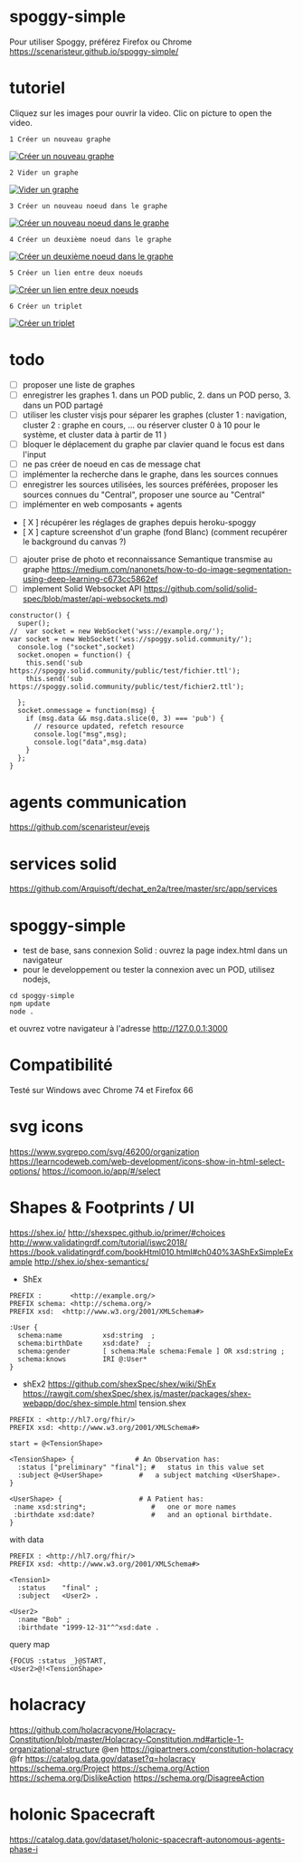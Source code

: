 # spoggy-simple
Pour utiliser Spoggy, préférez Firefox ou Chrome https://scenaristeur.github.io/spoggy-simple/

# tutoriel
Cliquez sur les images pour ouvrir la video. Clic on picture to open the video.

    1 Créer un nouveau graphe
   [![Créer un nouveau graphe](https://img.youtube.com/vi/bkedKb34USI/0.jpg)](https://www.youtube.com/watch?v=bkedKb34USI)

    2 Vider un graphe
   [![Vider un graphe](https://img.youtube.com/vi/YqatYoxz5VU/0.jpg)](https://www.youtube.com/watch?v=YqatYoxz5VU)

    3 Créer un nouveau noeud dans le graphe
   [![Créer un nouveau noeud dans le graphe](https://img.youtube.com/vi/XkI6cJPUTuk/0.jpg)](https://www.youtube.com/watch?v=XkI6cJPUTuk)

    4 Créer un deuxième noeud dans le graphe
   [![Créer un deuxième noeud dans le graphe](https://img.youtube.com/vi/AmDwlkLk7f8/0.jpg)](https://www.youtube.com/watch?v=AmDwlkLk7f8)

    5 Créer un lien entre deux noeuds
   [![Créer un lien entre deux noeuds](https://img.youtube.com/vi/ND8fK2liSdE/0.jpg)](https://www.youtube.com/watch?v=ND8fK2liSdE)


    6 Créer un triplet
   [![Créer un triplet](https://img.youtube.com/vi/tXfX8vgfdiQ/0.jpg)](https://www.youtube.com/watch?v=tXfX8vgfdiQ)

# todo
- [ ] proposer une liste de graphes
- [ ] enregistrer les graphes 1. dans un POD public, 2. dans un POD perso, 3. dans un POD partagé
- [ ] utiliser les cluster visjs pour séparer les graphes (cluster 1 : navigation, cluster 2 : graphe en cours, ... ou réserver cluster 0 à 10 pour le système, et cluster data à partir de 11 )
- [ ] bloquer le déplacement du graphe par clavier quand le focus est dans l'input
- [ ] ne pas créer de noeud en cas de message chat
- [ ] implémenter la recherche dans le graphe, dans les sources connues
- [ ] enregistrer les sources utilisées, les sources préférées, proposer les sources connues du "Central", proposer une source au "Central"
- [ ] implémenter en web composants + agents
- [ X ] récupérer les réglages de graphes depuis heroku-spoggy
- [ X ] capture screenshot d'un graphe (fond Blanc) (comment recupérer le background du canvas ?)
- [ ] ajouter prise de photo et reconnaissance Semantique transmise au graphe https://medium.com/nanonets/how-to-do-image-segmentation-using-deep-learning-c673cc5862ef
- [ ] implement Solid Websocket API https://github.com/solid/solid-spec/blob/master/api-websockets.md)
```
constructor() {
  super();
//  var socket = new WebSocket('wss://example.org/');
var socket = new WebSocket('wss://spoggy.solid.community/');
  console.log ("socket",socket)
  socket.onopen = function() {
    this.send('sub https://spoggy.solid.community/public/test/fichier.ttl');
    this.send('sub https://spoggy.solid.community/public/test/fichier2.ttl');

  };
  socket.onmessage = function(msg) {
    if (msg.data && msg.data.slice(0, 3) === 'pub') {
      // resource updated, refetch resource
      console.log("msg",msg);
      console.log("data",msg.data)
    }
  };
}
```


# agents communication
https://github.com/scenaristeur/evejs

# services solid
https://github.com/Arquisoft/dechat_en2a/tree/master/src/app/services

# spoggy-simple
- test de base, sans connexion Solid : ouvrez la page index.html dans un navigateur
- pour le developpement ou tester la connexion avec un POD, utilisez nodejs,

```git clone https://github.com/scenaristeur/spoggy-simple.git
cd spoggy-simple
npm update
node .
```
et ouvrez votre navigateur à l'adresse http://127.0.0.1:3000

# Compatibilité
Testé sur Windows avec Chrome 74 et Firefox 66

# svg icons
https://www.svgrepo.com/svg/46200/organization
https://learncodeweb.com/web-development/icons-show-in-html-select-options/
https://icomoon.io/app/#/select


# Shapes & Footprints / UI
https://shex.io/
http://shexspec.github.io/primer/#choices
http://www.validatingrdf.com/tutorial/iswc2018/
https://book.validatingrdf.com/bookHtml010.html#ch040%3AShExSimpleExample
http://shex.io/shex-semantics/

+ ShEx
```
PREFIX :       <http://example.org/>
PREFIX schema: <http://schema.org/>
PREFIX xsd:  <http://www.w3.org/2001/XMLSchema#>

:User {
  schema:name          xsd:string  ;
  schema:birthDate     xsd:date?  ;
  schema:gender        [ schema:Male schema:Female ] OR xsd:string ;
  schema:knows         IRI @:User*
}
```


+ shEx2
https://github.com/shexSpec/shex/wiki/ShEx
https://rawgit.com/shexSpec/shex.js/master/packages/shex-webapp/doc/shex-simple.html
tension.shex
```
PREFIX : <http://hl7.org/fhir/>
PREFIX xsd: <http://www.w3.org/2001/XMLSchema#>

start = @<TensionShape>

<TensionShape> {               # An Observation has:
  :status ["preliminary" "final"]; #   status in this value set
  :subject @<UserShape>         #   a subject matching <UserShape>.
}

<UserShape> {                   # A Patient has:
 :name xsd:string*;                #   one or more names
 :birthdate xsd:date?              #   and an optional birthdate.
}

```
with data
```
PREFIX : <http://hl7.org/fhir/>
PREFIX xsd: <http://www.w3.org/2001/XMLSchema#>

<Tension1>
  :status    "final" ;
  :subject   <User2> .

<User2>
  :name "Bob" ;
  :birthdate "1999-12-31"^^xsd:date .
```
query map
```
{FOCUS :status _}@START,
<User2>@!<TensionShape>
  ```


# holacracy
https://github.com/holacracyone/Holacracy-Constitution/blob/master/Holacracy-Constitution.md#article-1-organizational-structure @en
https://igipartners.com/constitution-holacracy @fr
https://catalog.data.gov/dataset?q=holacracy
https://schema.org/Project
https://schema.org/Action
https://schema.org/DislikeAction
https://schema.org/DisagreeAction


# holonic Spacecraft
https://catalog.data.gov/dataset/holonic-spacecraft-autonomous-agents-phase-i
